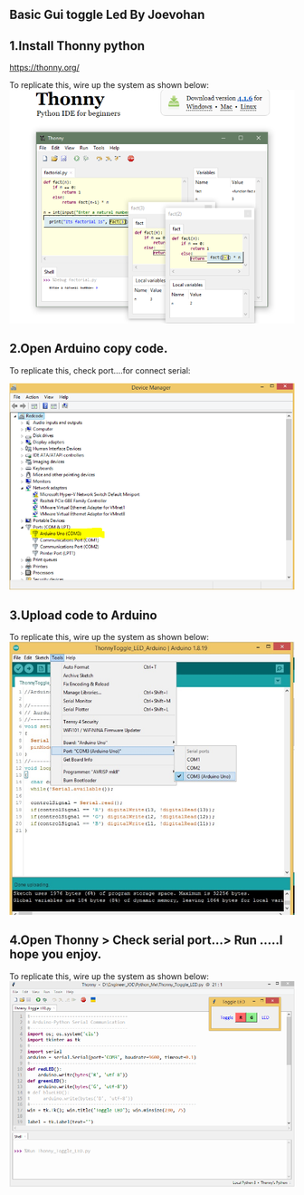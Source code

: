 ## Basic Gui toggle Led By Joevohan

## 1.Install Thonny python 

  https://thonny.org/

To replicate this, wire up the system as shown below:
![system_diagram](https://github.com/okaisank/Thonny-python-Gui-toggle-Led/blob/180becea55b549ac1379baea85ad99dca91ca18c/Capture%202.PNG)

  
## 2.Open Arduino copy code.

To replicate this, check port....for connect serial:

![system_diagram](https://github.com/okaisank/Thonny-python-Gui-toggle-Led/blob/a701a930668ccc729a51f5b10d35dd9021b2465d/Thonny-Toggle-LED/Capture%201.PNG)

## 3.Upload code to Arduino

To replicate this, wire up the system as shown below:
![system_diagram](https://github.com/okaisank/Thonny-python-Gui-toggle-Led/blob/b5d3aa0fe497101cd34a946a8fa686d89f28c295/port.jpg)

## 4.Open Thonny >  Check serial port...> Run .....I hope you enjoy.

To replicate this, wire up the system as shown below:
![system_diagram](https://github.com/okaisank/Thonny-python-Gui-toggle-Led/blob/e3a7c8079f5752538e088474c818168ac7d7751a/Thonny-Toggle-LED/Capture.PNG)
